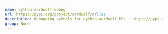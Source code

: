 ```yaml
---
name: python-aardwolf-debug
url: https://pypi.org/project/aardwolf/#files
description: debugging symbols for python-aardwolf URL : https://pypi.org/project/aardwolf/#files Groups : None
group: None
---
```

